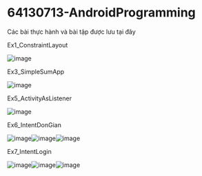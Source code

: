 # 64130713-AndroidProgramming
Các bài thực hành và bài tập được lưu tại đây

Ex1_ConstraintLayout

![image](https://github.com/user-attachments/assets/2ccbf0ab-5c10-41a2-9f1b-02a3f48584b8)

Ex3_SimpleSumApp

![image](https://github.com/user-attachments/assets/b8d888f1-0947-4a83-b91c-eaa48c29499e)

Ex5_ActivityAsListener

![image](https://github.com/user-attachments/assets/38e5415a-bbdb-4045-9125-a67d5ba7d8ab)

Ex6_IntentDonGian

![image](https://github.com/user-attachments/assets/de146246-e77c-4505-a957-32ddddcd1342)![image](https://github.com/user-attachments/assets/795df6cf-8706-44d6-ae94-308c74738518)![image](https://github.com/user-attachments/assets/d75f4df8-b1a1-468e-894a-a110c806609e)

Ex7_IntentLogin

![image](https://github.com/user-attachments/assets/5a0dcb85-e076-4299-84c3-1e668957893f)![image](https://github.com/user-attachments/assets/8663178c-9f9f-4f16-adbb-a553febec555)![image](https://github.com/user-attachments/assets/5ab13c6a-4c3f-4fa3-8e50-941d1505584d)







